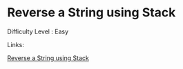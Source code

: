 # Reverse a String using Stack

Difficulty Level : Easy

Links:

[Reverse a String using Stack](https://www.geeksforgeeks.org/problems/reverse-a-string-using-stack/1)